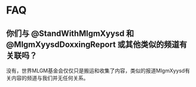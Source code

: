 # FAQ

## 你们与 @StandWithMlgmXyysd 和 @MlgmXyysdDoxxingReport 或其他类似的频道有关联吗？
没有，世界MLGM基金会仅仅只是搬运和收集了内容，类似的报道MlgmXyysd有关内容的频道与我们并无任何关系。